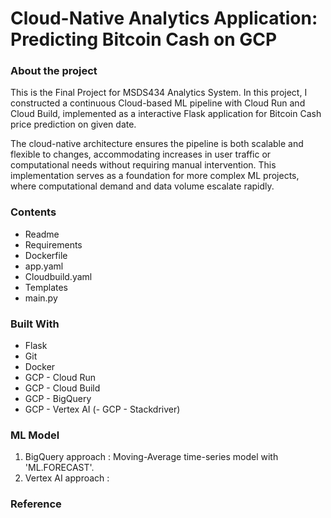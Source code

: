 # Cloud-Native Analytics Application: Predicting Bitcoin Cash on GCP

### About the project
This is the Final Project for MSDS434 Analytics System. In this project, I constructed a continuous Cloud-based ML pipeline with Cloud Run and Cloud Build, implemented as a interactive Flask application for Bitcoin Cash price prediction on given date.
                       
The cloud-native architecture ensures the pipeline is both scalable and flexible to changes, accommodating increases in user traffic or computational needs without requiring manual intervention. This implementation serves as a foundation for more complex ML projects, where computational demand and data volume escalate rapidly.

### Contents
- Readme
- Requirements
- Dockerfile
- app.yaml
- Cloudbuild.yaml
- Templates
- main.py

### Built With
- Flask
- Git
- Docker
- GCP - Cloud Run
- GCP - Cloud Build
- GCP - BigQuery
- GCP - Vertex AI
(- GCP - Stackdriver)

### ML Model
1. BigQuery approach : Moving-Average time-series model with 'ML.FORECAST'.
2. Vertex AI approach : 

### Reference 




